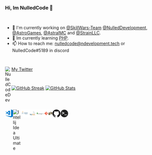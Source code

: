 ### Hi, Im NulledCode 👋

<br />

- 🔭 I'm currently working on [@SkillWars-Team](https://github.com/orgs/SkillWars-Team) [@NulledDevelopment](https://github.com/NulledDevelopment), [@AstroGames](https://github.com/AstroGames), [@AstralMC](https://github.com/AstralMC) and [@StrainLLC](https://github.com/StrainLLC).  
- 🌱 Im currently learning [PHP](https://https://www.php.net/).  
- 📫 How to reach me: nulledcode@ndevelopment.tech or NulledCode#5189 in discord

<br />

<img align="left" alt="NulledCodeDev" width="21px" src="https://raw.githubusercontent.com/anuraghazra/anuraghazra/master/assets/twitter.svg" />[My Twitter] 

<br />

[![GitHub Streak](https://github-readme-streak-stats.herokuapp.com?user=NulledCodeDev&theme=radical)](https://git.io/streak-stats)
[![GitHub Stats](https://github-readme-stats.vercel.app/api?username=NulledCodeDev&hide=contribs,prs&show_icons=true&count_private=true&include_all_commits=true&theme=radical)](https://github.com/NulledCodeDev/)

<br />
<br />

[<img align="left" alt="Visual Studio Code" width="26px" src="https://raw.githubusercontent.com/github/explore/80688e429a7d4ef2fca1e82350fe8e3517d3494d/topics/visual-studio-code/visual-studio-code.png" />][webdevplaylist]
[<img align="left" alt="Intellij Idea Ultimate" width="26px" src="https://resources.jetbrains.com/storage/products/intellij-idea/img/meta/intellij-idea_logo_300x300.png" />][webdevplaylist]
[<img align="left" alt="Java" width="26px" src="https://raw.githubusercontent.com/github/explore/80688e429a7d4ef2fca1e82350fe8e3517d3494d/topics/java/java.png" />][webdevplaylist]
[<img align="left" alt="MySQL" width="26px" src="https://raw.githubusercontent.com/github/explore/80688e429a7d4ef2fca1e82350fe8e3517d3494d/topics/mysql/mysql.png" />][webdevplaylist]
[<img align="left" alt="MongoDB" width="26px" src="https://raw.githubusercontent.com/github/explore/80688e429a7d4ef2fca1e82350fe8e3517d3494d/topics/mongodb/mongodb.png" />][webdevplaylist]
[<img align="left" alt="Git" width="26px" src="https://raw.githubusercontent.com/github/explore/80688e429a7d4ef2fca1e82350fe8e3517d3494d/topics/git/git.png" />][webdevplaylist]
[<img align="left" alt="GitHub" width="26px" src="https://raw.githubusercontent.com/github/explore/78df643247d429f6cc873026c0622819ad797942/topics/github/github.png" />][webdevplaylist]
[<img align="left" alt="Terminal" width="26px" src="https://raw.githubusercontent.com/github/explore/80688e429a7d4ef2fca1e82350fe8e3517d3494d/topics/terminal/terminal.png" />][webdevplaylist]

<br />

[My Twitter]: https://twitter.com/Nulled_Code
[webdevplaylist]: https://twitter.com/Nulled_Code
